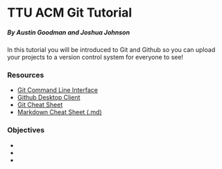 # **TTU ACM Git Tutorial**
##### *By Austin Goodman and Joshua Johnson*
In this tutorial you will be introduced to Git and Github so you can upload your projects to a version control system for everyone to see!

### Resources
* [Git Command Line Interface](https://git-scm.com/)
* [Github Desktop Client](https://desktop.github.com/)
* [Git Cheat Sheet](https://services.github.com/on-demand/downloads/github-git-cheat-sheet.pdf)
* [Markdown Cheat Sheet (.md)](https://guides.github.com/pdfs/markdown-cheatsheet-online.pdf)
 
### Objectives
*
*
*
